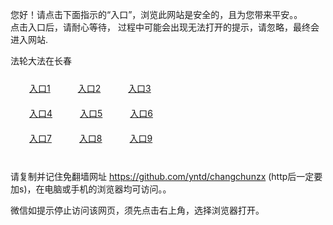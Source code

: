您好！请点击下面指示的“入口”，浏览此网站是安全的，且为您带来平安。。 <br/>
点击入口后，请耐心等待， 过程中可能会出现无法打开的提示，请忽略，最终会进入网站. </br>

法轮大法在长春<br/>
<div style="padding:10px"><a style="margin:20px" target="_blank" href="https://d17opyd9gpkgbd.cloudfront.net/2Qpsp?gezluvhn" id="ccLink1" rel="nofollow">入口1</a> <a target="_blank" style="margin:20px" href="https://d1f0cz2pwg9c37.cloudfront.net/2Qpsp?szsnqm" id="ccLink2" rel="nofollow">入口2</a> <a style="margin:20px" target="_blank" href="https://d3f6erd7vbvjbk.cloudfront.net/2Qpsp?ypzet" id="ccLink3" rel="nofollow">入口3</a></div>

<div style="padding:10px" ><a style="margin:20px" target="_blank" href="https://d17opyd9gpkgbd.cloudfront.net/2Qpsp?gezluvhn" id="ccLink4" rel="nofollow">入口4</a> <a style="margin:20px" href="https://d1f0cz2pwg9c37.cloudfront.net/2Qpsp?szsnqm" target="_blank" id="ccLink5" rel="nofollow">入口5</a> <a style="margin:20px" href="https://d3f6erd7vbvjbk.cloudfront.net/2Qpsp?ypzet" target="_blank" id="ccLink6" rel="nofollow">入口6</a></div>

<div style="padding:10px"><a style="margin:20px" target="_blank" href="https://d17opyd9gpkgbd.cloudfront.net/2Qpsp?gezluvhn" id="ccLink7" rel="nofollow">入口7</a> <a style="margin:20px" href="https://d1f0cz2pwg9c37.cloudfront.net/2Qpsp?szsnqm" target="_blank" id="ccLink8" rel="nofollow">入口8</a> <a style="margin:20px" target="_blank" href="https://d3f6erd7vbvjbk.cloudfront.net/2Qpsp?ypzet" id="ccLink9" rel="nofollow">入口9</a></div>

<br/>



请复制并记住免翻墙网址 https://github.com/yntd/changchunzx (http后一定要加s)，在电脑或手机的浏览器均可访问。。<br/>

微信如提示停止访问该网页，须先点击右上角，选择浏览器打开。
